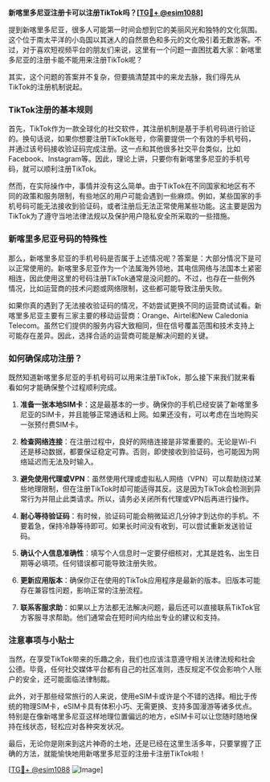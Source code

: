 **新喀里多尼亚注册卡可以注册TikTok吗？[[TG💪+ @esim1088](https://t.me/s/esim1088)]**

提到新喀里多尼亚，很多人可能第一时间会想到它的美丽风光和独特的文化氛围。这个位于南太平洋的小岛国以其迷人的自然景色和多元的文化吸引着无数游客。不过，对于喜欢短视频平台的朋友们来说，这里有一个问题一直困扰着大家：新喀里多尼亚的注册卡能不能用来注册TikTok呢？

其实，这个问题的答案并不复杂，但要搞清楚其中的来龙去脉，我们得先从TikTok的注册机制说起。

### TikTok注册的基本规则

首先，TikTok作为一款全球化的社交软件，其注册机制是基于手机号码进行验证的。换句话说，如果你想要注册TikTok账号，你需要提供一个有效的手机号码，并通过该号码接收验证码完成注册。这一点和其他很多社交平台类似，比如Facebook、Instagram等。因此，理论上讲，只要你有新喀里多尼亚的手机号码，就可以顺利注册TikTok。

然而，在实际操作中，事情并没有这么简单。由于TikTok在不同国家和地区有不同的政策和服务限制，有些地区的用户可能会遇到一些麻烦。例如，某些国家的手机号码可能无法接收到验证码，或者注册后无法正常使用某些功能。这主要是因为TikTok为了遵守当地法律法规以及保护用户隐私安全所采取的一些措施。

### 新喀里多尼亚号码的特殊性

那么，新喀里多尼亚的手机号码是否属于上述情况呢？答案是：大部分情况下是可以正常使用的。新喀里多尼亚作为一个法属海外领地，其电信网络与法国本土紧密相连，因此使用这里的号码注册TikTok通常是没问题的。不过，也存在一些例外情况，比如运营商的技术问题或网络限制，这些都可能导致注册失败。

如果你真的遇到了无法接收验证码的情况，不妨尝试更换不同的运营商试试看。新喀里多尼亚主要有三家主要的移动运营商：Orange、Airtel和New Caledonia Telecom。虽然它们提供的服务内容大致相同，但在信号覆盖范围和技术支持上可能存在差异。因此，选择合适的运营商可能是解决问题的关键。

### 如何确保成功注册？

既然知道新喀里多尼亚的手机号码可以用来注册TikTok，那么接下来我们就来看看如何才能确保整个过程顺利完成。

1. **准备一张本地SIM卡**：这是最基本的一步。确保你的手机已经安装了新喀里多尼亚的SIM卡，并且能够正常通话和上网。如果还没有，可以考虑在当地购买一张预付费SIM卡。

2. **检查网络连接**：在注册过程中，良好的网络连接是非常重要的。无论是Wi-Fi还是移动数据，都要保证稳定可靠。否则，即使接收到验证码，也可能因为网络延迟而无法及时输入。

3. **避免使用代理或VPN**：虽然使用代理或虚拟私人网络（VPN）可以帮助绕过某些地理限制，但在注册TikTok时却可能适得其反。这是因为TikTok会检测到异常行为并阻止此类请求。所以，请务必关闭所有代理或VPN后再进行操作。

4. **耐心等待验证码**：有时候，验证码可能会稍微延迟几分钟才到达你的手机。不要着急，保持冷静等待即可。如果长时间没有收到，可以尝试重新发送验证码。

5. **确认个人信息准确性**：填写个人信息时一定要仔细核对，尤其是姓名、出生日期等必填项。任何错误都可能导致注册失败。

6. **更新应用版本**：确保你正在使用的TikTok应用程序是最新的版本。旧版本可能存在兼容性问题，影响正常的注册流程。

7. **联系客服求助**：如果以上方法都无法解决问题，最后还可以直接联系TikTok官方客服寻求帮助。他们通常会在短时间内给出专业的建议和支持。

### 注意事项与小贴士

当然，在享受TikTok带来的乐趣之余，我们也应该注意遵守相关法律法规和社会公德。毕竟，任何社交媒体平台都有自己的社区准则，违反规定不仅会影响个人账户的安全，还可能面临法律制裁。

此外，对于那些经常旅行的人来说，使用eSIM卡或许是个不错的选择。相比于传统的物理SIM卡，eSIM卡具有体积小巧、无需更换、支持多国漫游等诸多优点。特别是在像新喀里多尼亚这样地理位置偏远的地方，eSIM卡可以让您随时随地保持在线状态，轻松应对各种突发状况。

最后，无论你是刚来到这片神奇的土地，还是已经在这里生活多年，只要掌握了正确的方法，就能愉快地用新喀里多尼亚的注册卡注册TikTok啦！

[[TG💪+ @esim1088](https://t.me/s/esim1088) ![Image](https://i.postimg.cc/4NQfJmqS/Snipaste-2025-05-13-00-14-12.png)]
